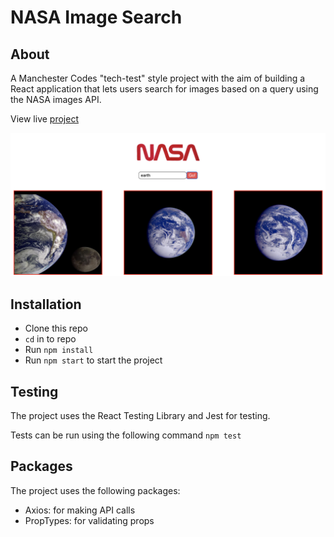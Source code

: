 # NASA Image Search

## About

A Manchester Codes "tech-test" style project with the aim of building a React application that lets users search for images based on a query using the NASA images API.

View live [project](https://greenchul.github.io/NASA-image-search/)

![Desktop screenshot](./src/screenshots/desktop.png)

## Installation

- Clone this repo
- `cd` in to repo
- Run `npm install`
- Run `npm start` to start the project

## Testing

The project uses the React Testing Library and Jest for testing.

Tests can be run using the following command `npm test`

## Packages

The project uses the following packages:

- Axios: for making API calls
- PropTypes: for validating props
